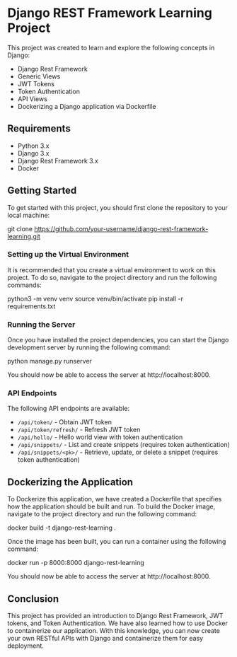 # Django REST Framework Learning Project

This project was created to learn and explore the following concepts in Django:

- Django Rest Framework
- Generic Views
- JWT Tokens
- Token Authentication
- API Views
- Dockerizing a Django application via Dockerfile

## Requirements

- Python 3.x
- Django 3.x
- Django Rest Framework 3.x
- Docker

## Getting Started

To get started with this project, you should first clone the repository to your local machine:

git clone https://github.com/your-username/django-rest-framework-learning.git


### Setting up the Virtual Environment

It is recommended that you create a virtual environment to work on this project. To do so, navigate to the project directory and run the following commands:

python3 -m venv venv
source venv/bin/activate
pip install -r requirements.txt


### Running the Server

Once you have installed the project dependencies, you can start the Django development server by running the following command:

python manage.py runserver



You should now be able to access the server at http://localhost:8000.

### API Endpoints

The following API endpoints are available:

- `/api/token/` - Obtain JWT token
- `/api/token/refresh/` - Refresh JWT token
- `/api/hello/` - Hello world view with token authentication
- `/api/snippets/` - List and create snippets (requires token authentication)
- `/api/snippets/<pk>/` - Retrieve, update, or delete a snippet (requires token authentication)

## Dockerizing the Application

To Dockerize this application, we have created a Dockerfile that specifies how the application should be built and run. To build the Docker image, navigate to the project directory and run the following command:

docker build -t django-rest-learning .


Once the image has been built, you can run a container using the following command:

docker run -p 8000:8000 django-rest-learning


You should now be able to access the server at http://localhost:8000.

## Conclusion

This project has provided an introduction to Django Rest Framework, JWT tokens, and Token Authentication. We have also learned how to use Docker to containerize our application. With this knowledge, you can now create your own RESTful APIs with Django and containerize them for easy deployment.
